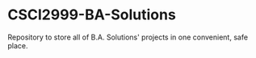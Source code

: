 # CSCI2999-BA-Solutions
Repository to store all of B.A. Solutions' projects in one convenient, safe place. 
